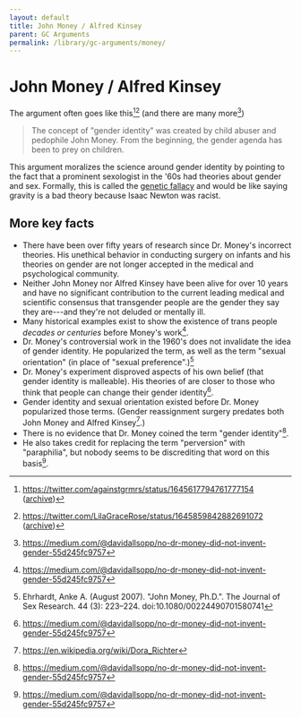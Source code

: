 ```yaml
---
layout: default
title: John Money / Alfred Kinsey
parent: GC Arguments
permalink: /library/gc-arguments/money/
---
```


# John Money / Alfred Kinsey

The argument often goes like this[^1][^2] (and there are many more[^4])

> The concept of "gender identity" was created by child abuser and pedophile John Money.
> From the beginning, the gender agenda has been to prey on children.

This argument moralizes the science around gender identity by pointing to the fact that a
prominent sexologist in the '60s had theories about gender and sex. Formally, this is called
the [genetic fallacy](https://en.wikipedia.org/wiki/Genetic_fallacy) and would be like saying
gravity is a bad theory because Isaac Newton was racist.

## More key facts
* There have been over fifty years of research since Dr. Money's incorrect theories. His unethical behavior
  in conducting surgery on infants and his theories on gender are not longer accepted in the medical and
  psychological community.
* Neither John Money nor Alfred Kinsey have been alive for over 10 years and have no significant contribution
  to the current leading medical and scientific consensus that transgender people are the gender they say they
  are---and they're not deluded or mentally ill.
* Many historical examples exist to show the existence of trans people _decades or centuries_ before Money's work[^4].
* Dr. Money's controversial work in the 1960's does not invalidate the idea of gender identity.
  He popularized the term, as well as the term "sexual orientation" (in place of "sexual preference".)[^3]
* Dr. Money's experiment disproved aspects of his own belief (that gender identity is malleable). His theories of
  are closer to those who think that people can change their gender identity[^4].
* Gender identity and sexual orientation existed before Dr. Money popularized those terms. (Gender reassignment
  surgery predates both John Money and Alfred Kinsey[^5].)
* There is no evidence that Dr. Money coined the term "gender identity"[^4].
* He also takes credit for replacing the term "perversion" with "paraphilia", but nobody seems to be discrediting
  that word on this basis[^4].

[^1]: <https://twitter.com/againstgrmrs/status/1645617794761777154> ([archive](https://archive.ph/yPwpi))
[^2]: <https://twitter.com/LilaGraceRose/status/1645859842882691072> ([archive](https://archive.ph/6cGLu))
[^3]: Ehrhardt, Anke A. (August 2007). "John Money, Ph.D.". The Journal of Sex Research. 44 (3): 223–224. doi:10.1080/00224490701580741
[^4]: <https://medium.com/@davidallsopp/no-dr-money-did-not-invent-gender-55d245fc9757>
[^5]: <https://en.wikipedia.org/wiki/Dora_Richter>
